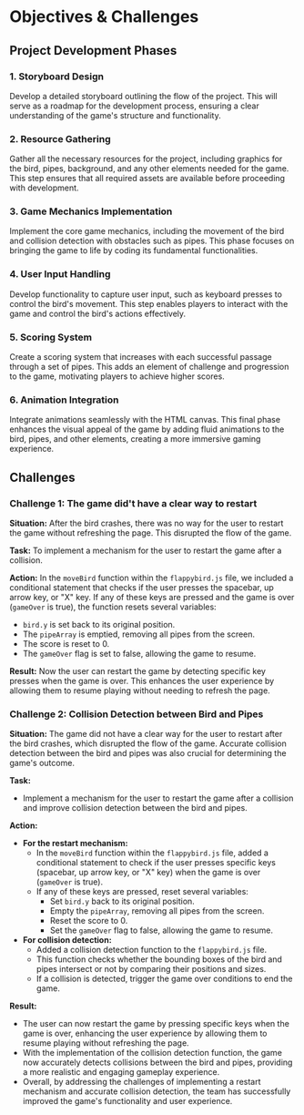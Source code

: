 # Objectives & Challenges

## Project Development Phases

### 1. Storyboard Design
Develop a detailed storyboard outlining the flow of the project. This will serve as a roadmap for the development process, ensuring a clear understanding of the game's structure and functionality.

### 2. Resource Gathering
Gather all the necessary resources for the project, including graphics for the bird, pipes, background, and any other elements needed for the game. This step ensures that all required assets are available before proceeding with development.

### 3. Game Mechanics Implementation
Implement the core game mechanics, including the movement of the bird and collision detection with obstacles such as pipes. This phase focuses on bringing the game to life by coding its fundamental functionalities.

### 4. User Input Handling
Develop functionality to capture user input, such as keyboard presses to control the bird's movement. This step enables players to interact with the game and control the bird's actions effectively.

### 5. Scoring System
Create a scoring system that increases with each successful passage through a set of pipes. This adds an element of challenge and progression to the game, motivating players to achieve higher scores.

### 6. Animation Integration
Integrate animations seamlessly with the HTML canvas. This final phase enhances the visual appeal of the game by adding fluid animations to the bird, pipes, and other elements, creating a more immersive gaming experience.


## Challenges

### Challenge 1: The game did't have a clear way to restart

**Situation:**
After the bird crashes, there was no way for the user to restart the game without refreshing the page. This disrupted the flow of the game.

**Task:**
To implement a mechanism for the user to restart the game after a collision.

**Action:**
In the `moveBird` function within the `flappybird.js` file, we included a conditional statement that checks if the user presses the spacebar, up arrow key, or "X" key. If any of these keys are pressed and the game is over (`gameOver` is true), the function resets several variables:
- `bird.y` is set back to its original position.
- The `pipeArray` is emptied, removing all pipes from the screen.
- The score is reset to 0.
- The `gameOver` flag is set to false, allowing the game to resume.

**Result:**
Now the user can restart the game by detecting specific key presses when the game is over. This enhances the user experience by allowing them to resume playing without needing to refresh the page.


### Challenge 2: Collision Detection between Bird and Pipes
**Situation:**
The game did not have a clear way for the user to restart after the bird crashes, which disrupted the flow of the game. Accurate collision detection between the bird and pipes was also crucial for determining the game's outcome.

**Task:**
- Implement a mechanism for the user to restart the game after a collision and improve collision detection between the bird and pipes.

**Action:**
- **For the restart mechanism:**
  - In the `moveBird` function within the `flappybird.js` file, added a conditional statement to check if the user presses specific keys (spacebar, up arrow key, or "X" key) when the game is over (`gameOver` is true).
  - If any of these keys are pressed, reset several variables:
    - Set `bird.y` back to its original position.
    - Empty the `pipeArray`, removing all pipes from the screen.
    - Reset the score to 0.
    - Set the `gameOver` flag to false, allowing the game to resume.
- **For collision detection:**
  - Added a collision detection function to the `flappybird.js` file.
  - This function checks whether the bounding boxes of the bird and pipes intersect or not by comparing their positions and sizes.
  - If a collision is detected, trigger the game over conditions to end the game.

**Result:**
- The user can now restart the game by pressing specific keys when the game is over, enhancing the user experience by allowing them to resume playing without refreshing the page.
- With the implementation of the collision detection function, the game now accurately detects collisions between the bird and pipes, providing a more realistic and engaging gameplay experience.
- Overall, by addressing the challenges of implementing a restart mechanism and accurate collision detection, the team has successfully improved the game's functionality and user experience.
